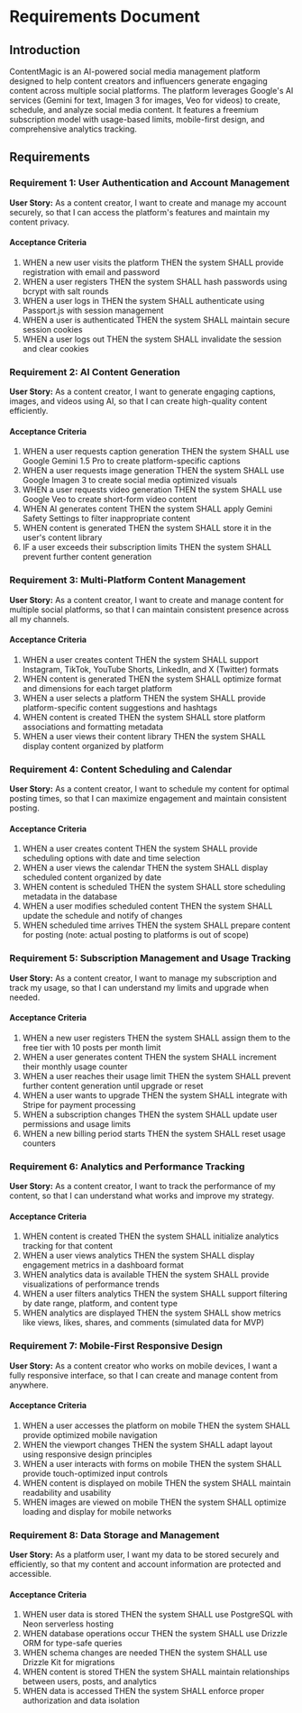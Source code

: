 # Requirements Document

## Introduction

ContentMagic is an AI-powered social media management platform designed to help content creators and influencers generate engaging content across multiple social platforms. The platform leverages Google's AI services (Gemini for text, Imagen 3 for images, Veo for videos) to create, schedule, and analyze social media content. It features a freemium subscription model with usage-based limits, mobile-first design, and comprehensive analytics tracking.

## Requirements

### Requirement 1: User Authentication and Account Management

**User Story:** As a content creator, I want to create and manage my account securely, so that I can access the platform's features and maintain my content privacy.

#### Acceptance Criteria

1. WHEN a new user visits the platform THEN the system SHALL provide registration with email and password
2. WHEN a user registers THEN the system SHALL hash passwords using bcrypt with salt rounds
3. WHEN a user logs in THEN the system SHALL authenticate using Passport.js with session management
4. WHEN a user is authenticated THEN the system SHALL maintain secure session cookies
5. WHEN a user logs out THEN the system SHALL invalidate the session and clear cookies

### Requirement 2: AI Content Generation

**User Story:** As a content creator, I want to generate engaging captions, images, and videos using AI, so that I can create high-quality content efficiently.

#### Acceptance Criteria

1. WHEN a user requests caption generation THEN the system SHALL use Google Gemini 1.5 Pro to create platform-specific captions
2. WHEN a user requests image generation THEN the system SHALL use Google Imagen 3 to create social media optimized visuals
3. WHEN a user requests video generation THEN the system SHALL use Google Veo to create short-form video content
4. WHEN AI generates content THEN the system SHALL apply Gemini Safety Settings to filter inappropriate content
5. WHEN content is generated THEN the system SHALL store it in the user's content library
6. IF a user exceeds their subscription limits THEN the system SHALL prevent further content generation

### Requirement 3: Multi-Platform Content Management

**User Story:** As a content creator, I want to create and manage content for multiple social platforms, so that I can maintain consistent presence across all my channels.

#### Acceptance Criteria

1. WHEN a user creates content THEN the system SHALL support Instagram, TikTok, YouTube Shorts, LinkedIn, and X (Twitter) formats
2. WHEN content is generated THEN the system SHALL optimize format and dimensions for each target platform
3. WHEN a user selects a platform THEN the system SHALL provide platform-specific content suggestions and hashtags
4. WHEN content is created THEN the system SHALL store platform associations and formatting metadata
5. WHEN a user views their content library THEN the system SHALL display content organized by platform

### Requirement 4: Content Scheduling and Calendar

**User Story:** As a content creator, I want to schedule my content for optimal posting times, so that I can maximize engagement and maintain consistent posting.

#### Acceptance Criteria

1. WHEN a user creates content THEN the system SHALL provide scheduling options with date and time selection
2. WHEN a user views the calendar THEN the system SHALL display scheduled content organized by date
3. WHEN content is scheduled THEN the system SHALL store scheduling metadata in the database
4. WHEN a user modifies scheduled content THEN the system SHALL update the schedule and notify of changes
5. WHEN scheduled time arrives THEN the system SHALL prepare content for posting (note: actual posting to platforms is out of scope)

### Requirement 5: Subscription Management and Usage Tracking

**User Story:** As a content creator, I want to manage my subscription and track my usage, so that I can understand my limits and upgrade when needed.

#### Acceptance Criteria

1. WHEN a new user registers THEN the system SHALL assign them to the free tier with 10 posts per month limit
2. WHEN a user generates content THEN the system SHALL increment their monthly usage counter
3. WHEN a user reaches their usage limit THEN the system SHALL prevent further content generation until upgrade or reset
4. WHEN a user wants to upgrade THEN the system SHALL integrate with Stripe for payment processing
5. WHEN a subscription changes THEN the system SHALL update user permissions and usage limits
6. WHEN a new billing period starts THEN the system SHALL reset usage counters

### Requirement 6: Analytics and Performance Tracking

**User Story:** As a content creator, I want to track the performance of my content, so that I can understand what works and improve my strategy.

#### Acceptance Criteria

1. WHEN content is created THEN the system SHALL initialize analytics tracking for that content
2. WHEN a user views analytics THEN the system SHALL display engagement metrics in a dashboard format
3. WHEN analytics data is available THEN the system SHALL provide visualizations of performance trends
4. WHEN a user filters analytics THEN the system SHALL support filtering by date range, platform, and content type
5. WHEN analytics are displayed THEN the system SHALL show metrics like views, likes, shares, and comments (simulated data for MVP)

### Requirement 7: Mobile-First Responsive Design

**User Story:** As a content creator who works on mobile devices, I want a fully responsive interface, so that I can create and manage content from anywhere.

#### Acceptance Criteria

1. WHEN a user accesses the platform on mobile THEN the system SHALL provide optimized mobile navigation
2. WHEN the viewport changes THEN the system SHALL adapt layout using responsive design principles
3. WHEN a user interacts with forms on mobile THEN the system SHALL provide touch-optimized input controls
4. WHEN content is displayed on mobile THEN the system SHALL maintain readability and usability
5. WHEN images are viewed on mobile THEN the system SHALL optimize loading and display for mobile networks

### Requirement 8: Data Storage and Management

**User Story:** As a platform user, I want my data to be stored securely and efficiently, so that my content and account information are protected and accessible.

#### Acceptance Criteria

1. WHEN user data is stored THEN the system SHALL use PostgreSQL with Neon serverless hosting
2. WHEN database operations occur THEN the system SHALL use Drizzle ORM for type-safe queries
3. WHEN schema changes are needed THEN the system SHALL use Drizzle Kit for migrations
4. WHEN content is stored THEN the system SHALL maintain relationships between users, posts, and analytics
5. WHEN data is accessed THEN the system SHALL enforce proper authorization and data isolation